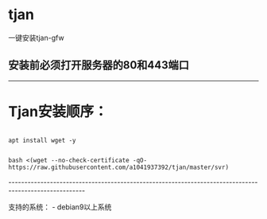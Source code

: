 ﻿# tjan
一键安装tjan-gfw
## 安装前必须打开服务器的80和443端口
------------------------------------------------------------------------------------------------------
<h1>Tjan安装顺序：</h1>
<code>
apt install wget -y
</p>
bash <(wget --no-check-certificate -qO- https://raw.githubusercontent.com/a1041937392/tjan/master/svr)
</code>
</p>
</p>
------------------------------------------------------------------------------------------------------
</p>
支持的系统：
- debian9以上系统



